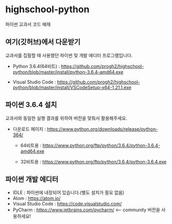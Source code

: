 # highschool-python
파이썬 교과서 코드 예제

## 여기(깃허브)에서 다운받기 
교과서를 집필할 때 사용했던 파이썬 및 개발 에디터 프로그램입니다. 

* Python 3.6.4(64비트) : https://github.com/progh2/highschool-python/blob/master/install/python-3.6.4-amd64.exe

* Visual Studio Code : https://github.com/progh2/highschool-python/blob/master/install/VSCodeSetup-x64-1.21.1.exe
  

## 파이썬 3.6.4 설치
교과서와 동일한 실행 결과를 위하여 버전을 맞춰서 활용해주세요.

* 다운로드 페이지 : https://www.python.org/downloads/release/python-364/

  * 64비트용 : https://www.python.org/ftp/python/3.6.4/python-3.6.4-amd64.exe

  * 32비트용 : https://www.python.org/ftp/python/3.6.4/python-3.6.4.exe
  
## 파이썬 개발 에디터
* IDLE : 파이썬에 내장되어 있습니다.(별도 설치가 필요 없음)
* Atom : https://atom.io/
* Visual Studio Code : https://code.visualstudio.com/
* PyCharm : https://www.jetbrains.com/pycharm/ <-- community 버전을 사용하세요! 
